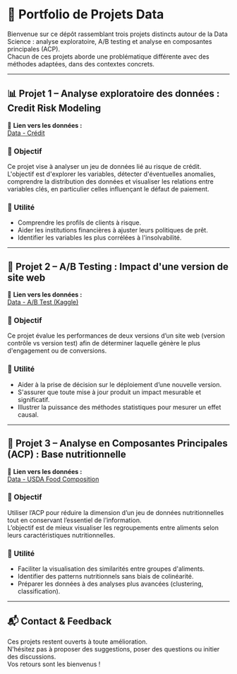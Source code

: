 # 🧠 Portfolio de Projets Data

Bienvenue sur ce dépôt rassemblant trois projets distincts autour de la Data Science : analyse exploratoire, A/B testing et analyse en composantes principales (ACP).  
Chacun de ces projets aborde une problématique différente avec des méthodes adaptées, dans des contextes concrets.

---

## 📊 Projet 1 – Analyse exploratoire des données : Credit Risk Modeling

🔗 **Lien vers les données :**  
[Data - Crédit]( https://github.com/JosueAfouda/Credit-Risk-Modeling/raw/master/data_credit.txt
)

### 🎯 Objectif

Ce projet vise à analyser un jeu de données lié au risque de crédit.  
L'objectif est d'explorer les variables, détecter d'éventuelles anomalies, comprendre la distribution des données et visualiser les relations entre variables clés, en particulier celles influençant le défaut de paiement.

### 🧩 Utilité

- Comprendre les profils de clients à risque.
- Aider les institutions financières à ajuster leurs politiques de prêt.
- Identifier les variables les plus corrélées à l'insolvabilité.

---

## 🧪 Projet 2 – A/B Testing : Impact d'une version de site web

🔗 **Lien vers les données :**  
[Data - A/B Test (Kaggle)](https://www.kaggle.com/datasets/zhangluyuan/ab-testing)

### 🎯 Objectif

Ce projet évalue les performances de deux versions d’un site web (version contrôle vs version test) afin de déterminer laquelle génère le plus d'engagement ou de conversions.

### 🧩 Utilité

- Aider à la prise de décision sur le déploiement d’une nouvelle version.
- S'assurer que toute mise à jour produit un impact mesurable et significatif.
- Illustrer la puissance des méthodes statistiques pour mesurer un effet causal.

---

## 🥦 Projet 3 – Analyse en Composantes Principales (ACP) : Base nutritionnelle

🔗 **Lien vers les données :**  
[Data - USDA Food Composition](https://www.ars.usda.gov/northeast-area/beltsville-md-bhnrc/beltsville-human-nutrition-research-center/methods-and-application-of-food-composition-laboratory/mafcl-site-pages/sr11-sr28/
)

### 🎯 Objectif

Utiliser l’ACP pour réduire la dimension d’un jeu de données nutritionnelles tout en conservant l’essentiel de l’information.  
L’objectif est de mieux visualiser les regroupements entre aliments selon leurs caractéristiques nutritionnelles.

### 🧩 Utilité

- Faciliter la visualisation des similarités entre groupes d'aliments.
- Identifier des patterns nutritionnels sans biais de colinéarité.
- Préparer les données à des analyses plus avancées (clustering, classification).

---

## 📬 Contact & Feedback

Ces projets restent ouverts à toute amélioration.  
N'hésitez pas à proposer des suggestions, poser des questions ou initier des discussions.  
Vos retours sont les bienvenus !
